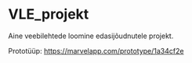 # VLE_projekt
Aine veebilehtede loomine edasijõudnutele projekt.

Prototüüp: https://marvelapp.com/prototype/1a34cf2e 
